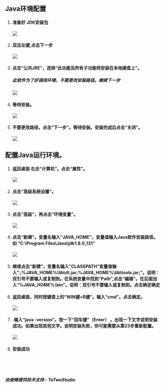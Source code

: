 <nav>
	<h1 class="text-center"><strong >Java环境配置</strong></h2>
</nav>
<ol>
				<li><h4>准备好 JDK安装包</h4></li>
				<img src="img/1.png" />
				<li><h4>双击左键,点击下一步</h4></li>
				<img src="img/2.png" />
				<li><h4>点击“公共JRE”，选择“此功能及所有子功能将安装在本地硬盘上”。</h4><h5>此软件为了好调用环境，不要更改安装路径。继续下一步</h5></li>
				<img src="img/3.png" />
				<li><h4>等待安装。</h4></li>
					<img src="img/4.png" />
				<li><h4>不要更改路径，点击“下一步”。等待安装。安装完成后点击“关闭”。</h4></li>
				<img src="img/5.png" />
</ol>
<nav>
	<h1 class="text-center"><strong >配置Java运行环境。</strong></h2>
</nav>
<ol>
				<li><h4>返回桌面    右击“计算机”。点击“属性”。</h4></li>
				<img src="img/6.png" />
				<li><h4>点击“高级系统设置”。</h4></li>
				<img src="img/7.png" />
				<li><h4>点击“高级”，再点击“环境变量”。</h4></li>
				<img src="img/8.png" />
				<li><h4>点击“新建”。变量名输入“<text>JAVA_HOME</text>”，变量值输入Java软件安装路径。如 “<text>C:\Program Files\Java\jdk1.8.0_131</text>”</h4></li>
				<img src="img/9.png" />
				<li><h4>继续点击“新建”，变量名输入“<text>CLASSPATH</text>”变量值输入“<text>.;%JAVA_HOME%\lib\dt.jar;%JAVA_HOME%\lib\tools.jar;</text>”。说明：双引号不要输入或复制到。在系统变量中找到“<text>Path</text>”,点击“编辑”。在后面加入“<text>%JAVA_HOME%\bin</text>”。说明：双引号不要输入或复制到。点击确定确定</h4></li>
				<li><h4>返回桌面，同时按键盘上的“WIN键+R键”。输入“cmd”。点击确定。</h4></li>
				<img src="img/10.png" />
				<li><h4>.输入“java -version”。按一下“回车键”（Enter） 。出现一下文字说明安装成功。如果出现其他文字。说明安装失败，你可能需要从第23步重新配置。</h4></li>
				<img src="img/11.png" />
				<li><h4>安装成功</h4></li>

</ol>

<h5 style="margin-top: 5rem;">由俊峰提供技术支持 - ToTwoStudio</h4>

